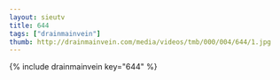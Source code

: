 ```yaml
--- 
layout: sieutv
title: 644
tags: ["drainmainvein"]
thumb: http://drainmainvein.com/media/videos/tmb/000/004/644/1.jpg
---
```

{% include drainmainvein key="644" %} 
